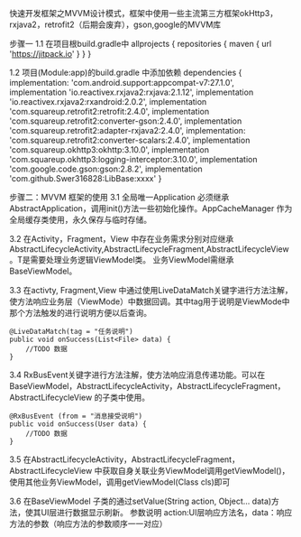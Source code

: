 快速开发框架之MVVM设计模式，框架中使用一些主流第三方框架okHttp3，rxjava2，retrofit2（后期会废弃），gson,google的MVVM库

步骤一
1.1 在项目根build.gradle中
allprojects {
    repositories {
        maven { url 'https://jitpack.io' }
    }
}

1.2 项目(Module:app)的build.gradle 中添加依赖
dependencies {
   implementation: 'com.android.support:appcompat-v7:27.1.0',
   implementation  'io.reactivex.rxjava2:rxjava:2.1.12',
   implementation  'io.reactivex.rxjava2:rxandroid:2.0.2',
   implementation  'com.squareup.retrofit2:retrofit:2.4.0',
   implementation  'com.squareup.retrofit2:converter-gson:2.4.0',
   implementation  'com.squareup.retrofit2:adapter-rxjava2:2.4.0',
   implementation: 'com.squareup.retrofit2:converter-scalars:2.4.0',
   implementation  'com.squareup.okhttp3:okhttp:3.10.0',
   implementation  'com.squareup.okhttp3:logging-interceptor:3.10.0',
   implementation  'com.google.code.gson:gson:2.8.2',
   implementation 'com.github.Swer316828:LibBase:xxxx'
}


步骤二：MVVM 框架的使用
3.1 全局唯一Application 必须继承AbstractApplication，调用init()方法一些初始化操作。AppCacheManager 作为全局缓存类使用，永久保存与临时存储。

3.2 在Activity，Fragment，View 中存在业务需求分别对应继承 AbstractLifecycleActivity<T>,AbstractLifecycleFragment<T>,AbstractLifecycleView<T>。T是需要处理业务逻辑ViewModel类。
业务ViewModel需继承BaseViewModel。

3.3 在activty, Fragment,View 中通过使用LiveDataMatch关键字进行方法注解，使方法响应业务层（ViewMode）中数据回调。其中tag用于说明是ViewMode中那个方法触发的进行说明方便以后查询。

    @LiveDataMatch(tag = "任务说明")
    public void onSuccess(List<File> data) {
        //TODO 数据
    }

3.4 RxBusEvent关键字进行方法注解，使方法响应消息传递功能。可以在BaseViewModel，AbstractLifecycleActivity，AbstractLifecycleFragment，AbstractLifecycleView 的子类中使用。

    @RxBusEvent (from = "消息接受说明")
    public void onSuccess(User data) {
        //TODO 数据
    }
3.5 在AbstractLifecycleActivity，AbstractLifecycleFragment，AbstractLifecycleView 中获取自身关联业务ViewModel调用getViewModel()，使用其他业务ViewModel，调用getViewModel(Class<T> cls)即可

3.6 在BaseViewModel 子类的通过setValue(String action, Object... data)方法，使其UI层进行数据显示刷新。
    参数说明 action:UI层响应方法名，data：响应方法的参数（响应方法的参数顺序一一对应）
 

